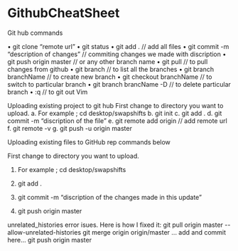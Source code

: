 # GithubCheatSheet

Git hub commands

•    git clone “remote url”
•    git status
•    git add .                                                                                  // add all files
•    git commit -m “description of changes”                             //  commiting changes we made with discription
•    git push origin master                                                     // or any other branch name
•    git pull                                                                           // to pull changes from github
•    git branch                                                                  // to list all the branches
•    git branch branchName                                          // to create new branch
•    git checkout branchName                                     // to switch to particular branch
•    git branch brancName -D                                    // to delete particular branch
•    :q // to git out Vim


Uploading existing project to git hub
First change to directory you want to upload.
a.    For example ; cd desktop/swapshifts
b.    git init
c.    git add .
d.    git commit -m “discription of the file”
e.    git remote add origin // add remote url
f.    git remote -v
g.    git push -u origin master

Uploading existing files to GitHub rep commands below

First change to directory you want to upload.

1.    For example ; cd desktop/swapshifts

2.    git add .

3.    git commit -m “discription of the changes made in this update”

4.    git push origin master


unrelated_histories error isues.
Here is how I fixed it:
git pull origin master --allow-unrelated-histories
git merge origin origin/master
... add and commit here...
git push origin master

